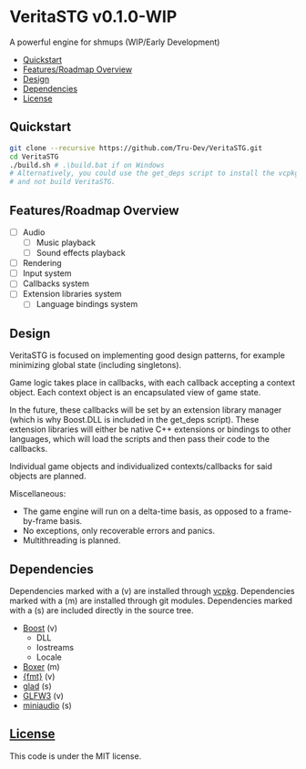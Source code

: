 # VeritaSTG v0.1.0-WIP <!-- omit in toc -->
A powerful engine for shmups (WIP/Early Development)

- [Quickstart](#quickstart)
- [Features/Roadmap Overview](#featuresroadmap-overview)
- [Design](#design)
- [Dependencies](#dependencies)
- [License](#license)

## Quickstart
```sh
git clone --recursive https://github.com/Tru-Dev/VeritaSTG.git
cd VeritaSTG
./build.sh # .\build.bat if on Windows
# Alternatively, you could use the get_deps script to install the vcpkg dependencies
# and not build VeritaSTG.
```

## Features/Roadmap Overview
- [ ] Audio
  - [ ] Music playback
  - [ ] Sound effects playback
- [ ] Rendering
- [ ] Input system
- [ ] Callbacks system
- [ ] Extension libraries system
  - [ ] Language bindings system

## Design
VeritaSTG is focused on implementing good design patterns,
for example minimizing global state (including singletons).

Game logic takes place in callbacks, with each callback accepting a context object.
Each context object is an encapsulated view of game state.

In the future, these callbacks will be set by an extension library manager
(which is why Boost.DLL is included in the get_deps script). These extension
libraries will either be native C++ extensions or bindings to other languages,
which will load the scripts and then pass their code to the callbacks.

Individual game objects and individualized contexts/callbacks for said objects are planned.

Miscellaneous:
- The game engine will run on a delta-time basis,
  as opposed to a frame-by-frame basis.
- No exceptions, only recoverable errors and panics.
- Multithreading is planned.

## Dependencies
Dependencies marked with a (v) are installed through [vcpkg](https://vcpkg.io).
Dependencies marked with a (m) are installed through git modules.
Dependencies marked with a (s) are included directly in the source tree.

- [Boost](https://boost.org) (v)
  - DLL
  - Iostreams
  - Locale
- [Boxer](https://github.com/aaronmjacobs/Boxer) (m)
- [{fmt}](https://github.com/fmtlib/fmt) (v)
- [glad](https://github.com/Dav1dde/glad/) (s)
- [GLFW3](https://glfw.org) (v)
- [miniaudio](https://github.com/mackron/miniaudio) (s)

## [License](LICENSE)
This code is under the MIT license.
